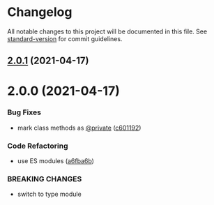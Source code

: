 # Changelog

All notable changes to this project will be documented in this file. See [standard-version](https://github.com/conventional-changelog/standard-version) for commit guidelines.

## [2.0.1](https://github.com/dmnsgn/canvas-thumbnail-cache/compare/v2.0.0...v2.0.1) (2021-04-17)



# 2.0.0 (2021-04-17)


### Bug Fixes

* mark class methods as  [@private](https://github.com/private) ([c601192](https://github.com/dmnsgn/canvas-thumbnail-cache/commit/c6011925417ee2a9f1d2e1693d84a68272ad4e2f))


### Code Refactoring

* use ES modules ([a6fba6b](https://github.com/dmnsgn/canvas-thumbnail-cache/commit/a6fba6bdb280c8d1f512ba9991c80b71b9bd7bbb))


### BREAKING CHANGES

* switch to type module
